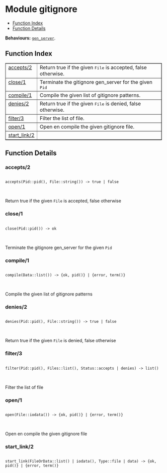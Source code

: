 

# Module gitignore #
* [Function Index](#index)
* [Function Details](#functions)

__Behaviours:__ [`gen_server`](gen_server.md).

<a name="index"></a>

## Function Index ##


<table width="100%" border="1" cellspacing="0" cellpadding="2" summary="function index"><tr><td valign="top"><a href="#accepts-2">accepts/2</a></td><td>
Return true if the given <tt>File</tt> is accepted, false otherwise.</td></tr><tr><td valign="top"><a href="#close-1">close/1</a></td><td>
Terminate the gitignore gen_server for the  given <tt>Pid</tt></td></tr><tr><td valign="top"><a href="#compile-1">compile/1</a></td><td>
Compile the given list of gitignore patterns.</td></tr><tr><td valign="top"><a href="#denies-2">denies/2</a></td><td>
Return true if the given <tt>File</tt> is denied, false otherwise.</td></tr><tr><td valign="top"><a href="#filter-3">filter/3</a></td><td>
Filter the list of file.</td></tr><tr><td valign="top"><a href="#open-1">open/1</a></td><td>
Open en compile the given gitignore file.</td></tr><tr><td valign="top"><a href="#start_link-2">start_link/2</a></td><td></td></tr></table>


<a name="functions"></a>

## Function Details ##

<a name="accepts-2"></a>

### accepts/2 ###

<pre><code>
accepts(Pid::pid(), File::string()) -&gt; true | false
</code></pre>
<br />

Return true if the given `File` is accepted, false otherwise

<a name="close-1"></a>

### close/1 ###

<pre><code>
close(Pid::pid()) -&gt; ok
</code></pre>
<br />

Terminate the gitignore gen_server for the  given `Pid`

<a name="compile-1"></a>

### compile/1 ###

<pre><code>
compile(Data::list()) -&gt; {ok, pid()} | {error, term()}
</code></pre>
<br />

Compile the given list of gitignore patterns

<a name="denies-2"></a>

### denies/2 ###

<pre><code>
denies(Pid::pid(), File::string()) -&gt; true | false
</code></pre>
<br />

Return true if the given `File` is denied, false otherwise

<a name="filter-3"></a>

### filter/3 ###

<pre><code>
filter(Pid::pid(), Files::list(), Status::accepts | denies) -&gt; list()
</code></pre>
<br />

Filter the list of file

<a name="open-1"></a>

### open/1 ###

<pre><code>
open(File::iodata()) -&gt; {ok, pid()} | {error, term()}
</code></pre>
<br />

Open en compile the given gitignore file

<a name="start_link-2"></a>

### start_link/2 ###

<pre><code>
start_link(FileOrData::list() | iodata(), Type::file | data) -&gt; {ok, pid()} | {error, term()}
</code></pre>
<br />

